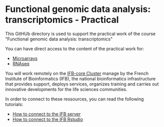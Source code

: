 # Functional genomic data analysis: transcriptomics - Practical

This GitHUb directory is used to support the practical work of the course "Functional genomic data analysis: transcriptomics" 

You can have direct access to the content of the practical work for:
- [Microarrays](./Microarrays/README.md)
- [RNAseq](./RNAseq/TD_RNAseq.md)

You will work remotely on the [IFB-core Cluster](https://www.france-bioinformatique.fr/en/ifb-core-cluster/) manage by the French Institute of Bioinformatics (IFB), the national bioinformatics infrastructure that provides support, deploys services, organizes training and carries out innovative developments for the life sciences communities.

In order to connect to these ressources, you can read the following tutorials:
- [How to connect to the IFB server](IFBrstudio.md)
- [How to connect to the IFB Rstudio](IFBserver.md)
